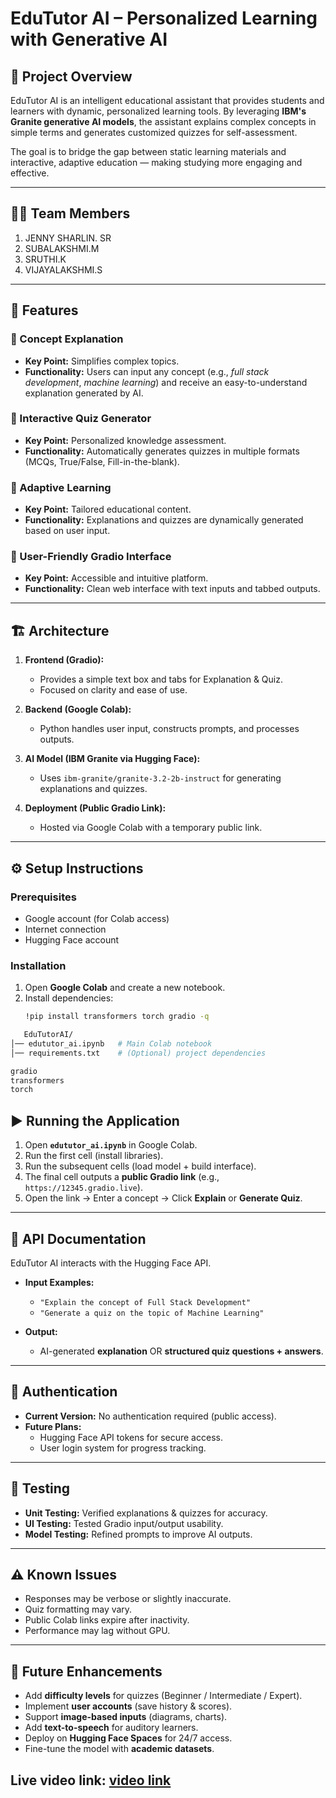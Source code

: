 # EduTutor AI – Personalized Learning with Generative AI

## 📌 Project Overview
EduTutor AI is an intelligent educational assistant that provides students and learners with dynamic, personalized learning tools. By leveraging **IBM's Granite generative AI models**, the assistant explains complex concepts in simple terms and generates customized quizzes for self-assessment.  

The goal is to bridge the gap between static learning materials and interactive, adaptive education — making studying more engaging and effective.

---

## 👨‍💻 Team Members
1. JENNY SHARLIN. SR
2. SUBALAKSHMI.M
3. SRUTHI.K
4. VIJAYALAKSHMI.S

---

## 🚀 Features
### 🔹 Concept Explanation
- **Key Point:** Simplifies complex topics.  
- **Functionality:** Users can input any concept (e.g., *full stack development*, *machine learning*) and receive an easy-to-understand explanation generated by AI.  

### 🔹 Interactive Quiz Generator
- **Key Point:** Personalized knowledge assessment.  
- **Functionality:** Automatically generates quizzes in multiple formats (MCQs, True/False, Fill-in-the-blank).  

### 🔹 Adaptive Learning
- **Key Point:** Tailored educational content.  
- **Functionality:** Explanations and quizzes are dynamically generated based on user input.  

### 🔹 User-Friendly Gradio Interface
- **Key Point:** Accessible and intuitive platform.  
- **Functionality:** Clean web interface with text inputs and tabbed outputs.  

---

## 🏗️ Architecture
1. **Frontend (Gradio):**  
   - Provides a simple text box and tabs for Explanation & Quiz.  
   - Focused on clarity and ease of use.  

2. **Backend (Google Colab):**  
   - Python handles user input, constructs prompts, and processes outputs.  

3. **AI Model (IBM Granite via Hugging Face):**  
   - Uses `ibm-granite/granite-3.2-2b-instruct` for generating explanations and quizzes.  

4. **Deployment (Public Gradio Link):**  
   - Hosted via Google Colab with a temporary public link.  

---

## ⚙️ Setup Instructions
### Prerequisites
- Google account (for Colab access)  
- Internet connection  
- Hugging Face account  

### Installation
1. Open **Google Colab** and create a new notebook.  
2. Install dependencies:
   ```bash
   !pip install transformers torch gradio -q
   ```

```bash
   EduTutorAI/
│── edututor_ai.ipynb   # Main Colab notebook
│── requirements.txt    # (Optional) project dependencies
```
```bash
gradio
transformers
torch
 ```

## ▶️ Running the Application
1. Open **`edututor_ai.ipynb`** in Google Colab.  
2. Run the first cell (install libraries).  
3. Run the subsequent cells (load model + build interface).  
4. The final cell outputs a **public Gradio link** (e.g., `https://12345.gradio.live`).  
5. Open the link → Enter a concept → Click **Explain** or **Generate Quiz**.  

---

## 📡 API Documentation
EduTutor AI interacts with the Hugging Face API.  

- **Input Examples:**  
  - `"Explain the concept of Full Stack Development"`  
  - `"Generate a quiz on the topic of Machine Learning"`  

- **Output:**  
  - AI-generated **explanation** OR **structured quiz questions + answers**.  

---

## 🔐 Authentication
- **Current Version:** No authentication required (public access).  
- **Future Plans:**  
  - Hugging Face API tokens for secure access.  
  - User login system for progress tracking.  

---

## 🧪 Testing
- **Unit Testing:** Verified explanations & quizzes for accuracy.  
- **UI Testing:** Tested Gradio input/output usability.  
- **Model Testing:** Refined prompts to improve AI outputs.  

---

## ⚠️ Known Issues
- Responses may be verbose or slightly inaccurate.  
- Quiz formatting may vary.  
- Public Colab links expire after inactivity.  
- Performance may lag without GPU.  

---

## 🔮 Future Enhancements
- Add **difficulty levels** for quizzes (Beginner / Intermediate / Expert).  
- Implement **user accounts** (save history & scores).  
- Support **image-based inputs** (diagrams, charts).  
- Add **text-to-speech** for auditory learners.  
- Deploy on **Hugging Face Spaces** for 24/7 access.  
- Fine-tune the model with **academic datasets**.

## Live video link: [video link](https://drive.google.com/file/d/19xiBC9iynMzV0T3AGWHku7pdO4kNQXvW/view?usp=drivesdk)


